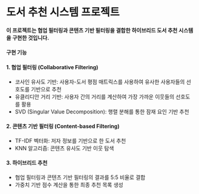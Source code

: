 # 도서 추천 시스템 프로젝트
#### 이 프로젝트는 협업 필터링과 콘텐츠 기반 필터링을 결합한 하이브리드 도서 추천 시스템을 구현한 것입니다.
#### 구현 기능
#### 1. 협업 필터링 (Collaborative Filtering)
* 코사인 유사도 기반: 사용자-도서 평점 매트릭스를 사용하여 유사한 사용자들의 선호도를 기반으로 추천
* 유클리디안 거리 기반: 사용자 간의 거리를 계산하여 가장 가까운 이웃들의 선호도를 활용
* SVD (Singular Value Decomposition): 행렬 분해를 통한 잠재 요인 기반 추천
#### 2. 콘텐츠 기반 필터링 (Content-based Filtering)
* TF-IDF 벡터화: 저자 정보를 기반으로 한 도서 추천
* KNN 알고리즘: 콘텐츠 유사도 기반 이웃 탐색
#### 3. 하이브리드 추천
* 협업 필터링과 콘텐츠 기반 필터링의 결과를 5:5 비율로 결합
* 가중치 기반 점수 계산을 통한 최종 추천 목록 생성
